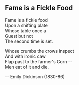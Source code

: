## Fame is a Fickle Food


Fame is a fickle food  
Upon a shifting plate  
Whose table once a  
Guest but not  
The second time is set.  


Whose crumbs the crows inspect  
And with ironic caw  
Flap past to the farmer's Corn --  
Men eat of it and die.  


-- Emily Dickinson (1830-86)
